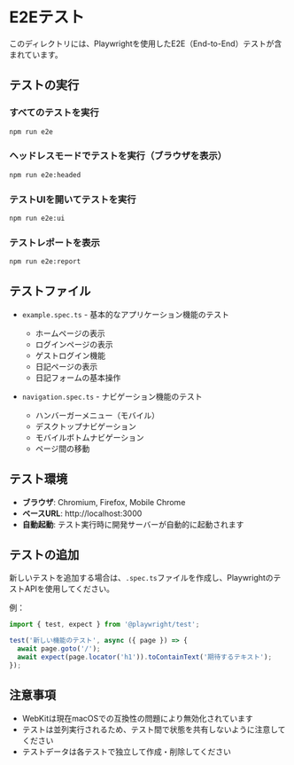 # E2Eテスト

このディレクトリには、Playwrightを使用したE2E（End-to-End）テストが含まれています。

## テストの実行

### すべてのテストを実行
```bash
npm run e2e
```

### ヘッドレスモードでテストを実行（ブラウザを表示）
```bash
npm run e2e:headed
```

### テストUIを開いてテストを実行
```bash
npm run e2e:ui
```

### テストレポートを表示
```bash
npm run e2e:report
```

## テストファイル

- `example.spec.ts` - 基本的なアプリケーション機能のテスト
  - ホームページの表示
  - ログインページの表示
  - ゲストログイン機能
  - 日記ページの表示
  - 日記フォームの基本操作

- `navigation.spec.ts` - ナビゲーション機能のテスト
  - ハンバーガーメニュー（モバイル）
  - デスクトップナビゲーション
  - モバイルボトムナビゲーション
  - ページ間の移動

## テスト環境

- **ブラウザ**: Chromium, Firefox, Mobile Chrome
- **ベースURL**: http://localhost:3000
- **自動起動**: テスト実行時に開発サーバーが自動的に起動されます

## テストの追加

新しいテストを追加する場合は、`.spec.ts`ファイルを作成し、PlaywrightのテストAPIを使用してください。

例：
```typescript
import { test, expect } from '@playwright/test';

test('新しい機能のテスト', async ({ page }) => {
  await page.goto('/');
  await expect(page.locator('h1')).toContainText('期待するテキスト');
});
```

## 注意事項

- WebKitは現在macOSでの互換性の問題により無効化されています
- テストは並列実行されるため、テスト間で状態を共有しないように注意してください
- テストデータは各テストで独立して作成・削除してください
